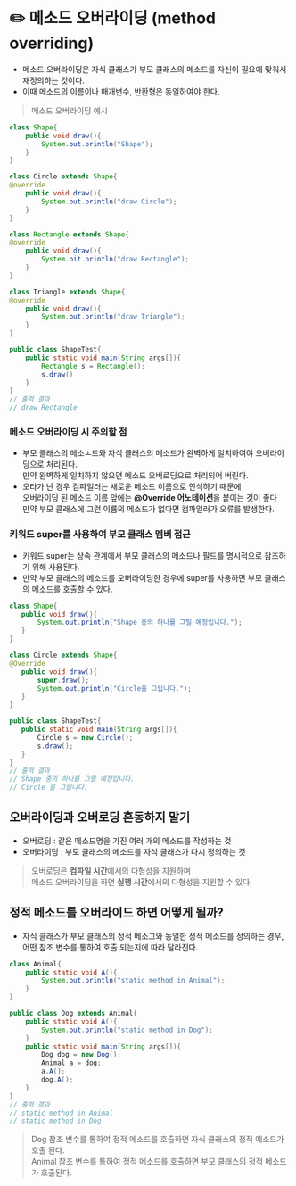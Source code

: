 # ✏️ 메소드 오버라이딩 (method overriding)
* 메소드 오버라이딩은 자식 클래스가 부모 클래스의 메소드를 자신이 필요에 맞춰서 재정의하는 것이다.
* 이때 메소드의 이름이나 매개변수, 반환형은 동일하여야 한다.
> 메소드 오버라이딩 예시
```java
class Shape{
    public void draw(){
        System.out.println("Shape");
    }
}

class Circle extends Shape{
@override
    public void draw(){
        System.out.println("draw Circle");
    }
}

class Rectangle extends Shape{
@override
    public void draw(){
        System.oit.println("draw Rectangle");
    }
}

class Triangle extends Shape{
@override
    public void draw(){
        System.out.println("draw Triangle");
    }
}

public class ShapeTest{
    public static void main(String args[]){
        Rectangle s = Rectangle();
        s.draw()
    }
}
// 출력 결과
// draw Rectangle
```
 ### 메소드 오버라이딩 시 주의할 점
 * 부모 클래스의 메소ㅗ드와 자식 클래스의 메소드가 완벽하게 일치하여야 오버라이딩으로 처리된다. <br> 만약 완벽하게 일치하지 않으면 메소드 오버로딩으로 처리되어 버린다.
 * 오타가 난 경우 컴파일러는 새로운 메소드 이름으로 인식하기 때문에<br>오버라이딩 된 메소드 이름 앞에는 **@Override 어노테이션**을 붙이는 것이 좋다<br>만약 부모 클래스에 그런 이름의 메소드가 없다면 컴파일러가 오류를 발생한다.

 ### 키워드 super를 사용하여 부모 클래스 멤버 접근
 * 키워드 super는 상속 관계에서 부모 클래스의 메소드나 필드를 명시적으로 참조하기 위해 사용된다.
 * 만약 부모 클래스의 메소드를 오버라이딩한 경우에 super를 사용하면 부모 클래스의 메소드를 호출할 수 있다.
 ```java
class Shape{
    public void draw(){
        System.out.println("Shape 중의 하나를 그릴 예정입니다.");
    }
}

class Circle extends Shape{
@Override
    public void draw(){
        super.draw();
        System.out.println("Circle을 그립니다.");
    }
}

public class ShapeTest{
    public static void main(String args[]){
        Circle s = new Circle();
        s.draw();
    }
}
// 출력 결과
// Shape 중의 하나를 그릴 예정입니다.
// Circle 을 그립니다.
 ```
## 오버라이딩과 오버로딩 혼동하지 말기
* 오버로딩 : 같은 메소드명을 가진 여러 개의 메소드를 작성하는 것
* 오버라이딩 : 부모 클래스의 메소드를 자식 클래스가 다시 정의하는 것

>오버로딩은 **컴파일 시간**에서의 다형성을 지원하며<br>메소드 오버라이딩을 하면 **실행 시간**에서의 다형성을 지원할 수 있다.

## 정적 메소드를 오버라이드 하면 어떻게 될까?
* 자식 클래스가 부모 클래스의 정적 메소그와 동일한 정적 메소드를 정의하는 경우, 어떤 참조 변수를 통하여 호출 되는지에 따라 달라진다.
```java
class Animal{
    public static void A(){
        System.out.println("static method in Animal");
    }
}

public class Dog extends Animal{
    public static void A(){
        System.out.println("static method in Dog");
    }
    public static void main(String args[]){
        Dog dog = new Dog();
        Animal a = dog;
        a.A();
        dog.A();
    }
}
// 출력 결과
// static method in Animal
// static method in Dog
```
> Dog 참조 변수를 통하여 정적 메소드를 호출하면 자식 클래스의 정적 메소드가 호출 된다. <br>Animal 참조 변수를 통하여 정적 메소드를 호출하면 부모 클래스의 정적 메소드가 호출된다.
